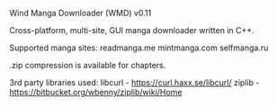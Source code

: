 Wind Manga Downloader (WMD) v0.11

Cross-platform, multi-site, GUI manga downloader written in C++.

Supported manga sites:
readmanga.me
mintmanga.com
selfmanga.ru

.zip compression is available for chapters.

3rd party libraries used:
libcurl - https://curl.haxx.se/libcurl/
ziplib - https://bitbucket.org/wbenny/ziplib/wiki/Home
